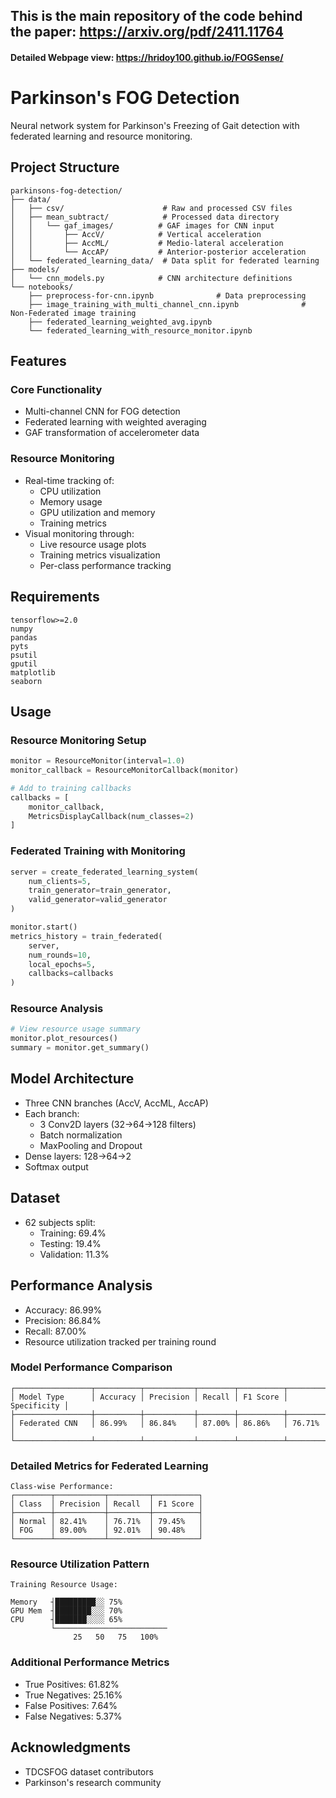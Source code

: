 ## This is the main repository of the code behind the paper: https://arxiv.org/pdf/2411.11764

#### Detailed Webpage view: https://hridoy100.github.io/FOGSense/

# Parkinson's FOG Detection

Neural network system for Parkinson's Freezing of Gait detection with federated learning and resource monitoring.

## Project Structure

```    
parkinsons-fog-detection/
├── data/
│   ├── csv/                      # Raw and processed CSV files
│   ├── mean_subtract/            # Processed data directory
│   │   └── gaf_images/          # GAF images for CNN input
│   │       ├── AccV/            # Vertical acceleration
│   │       ├── AccML/           # Medio-lateral acceleration
│   │       └── AccAP/           # Anterior-posterior acceleration
│   └── federated_learning_data/  # Data split for federated learning
├── models/
│   └── cnn_models.py            # CNN architecture definitions
└── notebooks/
    ├── preprocess-for-cnn.ipynb              # Data preprocessing
    ├── image_training_with_multi_channel_cnn.ipynb              # Non-Federated image training
    ├── federated_learning_weighted_avg.ipynb
    └── federated_learning_with_resource_monitor.ipynb
```

## Features

### Core Functionality
- Multi-channel CNN for FOG detection
- Federated learning with weighted averaging
- GAF transformation of accelerometer data

### Resource Monitoring
- Real-time tracking of:
  - CPU utilization
  - Memory usage
  - GPU utilization and memory
  - Training metrics
- Visual monitoring through:
  - Live resource usage plots
  - Training metrics visualization
  - Per-class performance tracking

## Requirements

```
tensorflow>=2.0
numpy
pandas
pyts
psutil
gputil
matplotlib
seaborn
```

## Usage

### Resource Monitoring Setup
```python
monitor = ResourceMonitor(interval=1.0)
monitor_callback = ResourceMonitorCallback(monitor)

# Add to training callbacks
callbacks = [
    monitor_callback,
    MetricsDisplayCallback(num_classes=2)
]
```

### Federated Training with Monitoring
```python
server = create_federated_learning_system(
    num_clients=5,
    train_generator=train_generator,
    valid_generator=valid_generator
)

monitor.start()
metrics_history = train_federated(
    server,
    num_rounds=10,
    local_epochs=5,
    callbacks=callbacks
)
```

### Resource Analysis
```python
# View resource usage summary
monitor.plot_resources()
summary = monitor.get_summary()
```

## Model Architecture

- Three CNN branches (AccV, AccML, AccAP)
- Each branch:
  - 3 Conv2D layers (32->64->128 filters)
  - Batch normalization
  - MaxPooling and Dropout
- Dense layers: 128->64->2
- Softmax output

## Dataset
- 62 subjects split:
  - Training: 69.4%
  - Testing: 19.4%
  - Validation: 11.3%

## Performance Analysis
- Accuracy: 86.99%
- Precision: 86.84%
- Recall: 87.00%
- Resource utilization tracked per training round

### Model Performance Comparison
```
┌─────────────────┬──────────┬───────────┬────────┬──────────┬─────────────┐
│ Model Type      │ Accuracy │ Precision │ Recall │ F1 Score │ Specificity │
├─────────────────┼──────────┼───────────┼────────┼──────────┼─────────────┤
│ Federated CNN   │ 86.99%   │ 86.84%    │ 87.00% │ 86.86%   │ 76.71%     │
└─────────────────┴──────────┴───────────┴────────┴──────────┴─────────────┘
```

### Detailed Metrics for Federated Learning

```
Class-wise Performance:
┌────────┬───────────┬─────────┬──────────┐
│ Class  │ Precision │ Recall  │ F1 Score │
├────────┼───────────┼─────────┼──────────┤
│ Normal │ 82.41%    │ 76.71%  │ 79.45%   │
│ FOG    │ 89.00%    │ 92.01%  │ 90.48%   │
└────────┴───────────┴─────────┴──────────┘
```

### Resource Utilization Pattern
```
Training Resource Usage:    
                                              
Memory   ┤█████████░░ 75%                     
GPU Mem  ┤████████░░░ 70%                     
CPU      ┤███████░░░░ 65%                     
         └─────────────────────────
              25   50   75   100%
```

### Additional Performance Metrics
- True Positives: 61.82%
- True Negatives: 25.16%
- False Positives: 7.64%
- False Negatives: 5.37%

## Acknowledgments
- TDCSFOG dataset contributors
- Parkinson's research community
